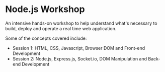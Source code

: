 # Node.js Workshop

An intensive hands-on workshop to help understand what's necessary to build, deploy and operate a real time web application.

Some of the concepts covered include:
- Session 1: HTML, CSS, Javascript, Browser DOM and Front-end Development
- Session 2: Node.js, Express.js, Socket.io, DOM Manipulation and Back-end Development
